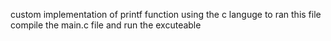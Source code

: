 




custom implementation of printf function using the c languge to ran this file compile the main.c file and run the excuteable
